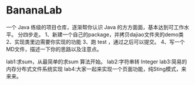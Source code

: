 # BananaLab

一个 Java 练级的项目仓库，逐渐帮你认识 Java 的方方面面，基本达到可工作水平。
分四步走。
1、新建一个自己的package，并拷贝dajiao文件夹的demo类
2、实现类里边需要你实现的功能
3、跑 test ，通过之后可以提交。
4、写一个 MD文件，描述一下你的思路以及注意点。


lab1:求sum，从最简单的求sum 算法开始。
lab2:字符串转 Integer
lab3:简易的内存分布式文件系统实现
lab4:大家一起来实现一个页面功能，纯Sting模式，来来来。

